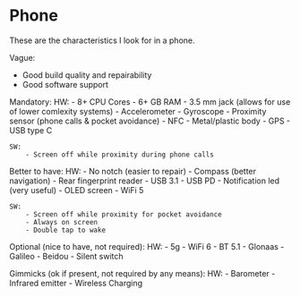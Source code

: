 # Phone

These are the characteristics I look for in a phone.

Vague:
- Good build quality and repairability
- Good software support


Mandatory:
	HW:
		- 8+ CPU Cores
		- 6+ GB RAM
		- 3.5 mm jack (allows for use of lower comlexity systems)
		- Accelerometer
		- Gyroscope
		- Proximity sensor (phone calls & pocket avoidance)
		- NFC
		- Metal/plastic body
		- GPS
		- USB type C

	SW:
		- Screen off while proximity during phone calls


Better to have:
	HW:
		- No notch (easier to repair)
		- Compass (better navigation)
		- Rear fingerprint reader
		- USB 3.1
		- USB PD
		- Notification led (very useful)
		- OLED screen
		- WiFi 5

	SW:
		- Screen off while proximity for pocket avoidance
		- Always on screen
		- Double tap to wake


Optional (nice to have, not required):
	HW:
		- 5g
		- WiFi 6
		- BT 5.1
		- Glonaas
		- Galileo
		- Beidou
		- Silent switch


Gimmicks (ok if present, not required by any means):
	HW:
		- Barometer
		- Infrared emitter
		- Wireless Charging
